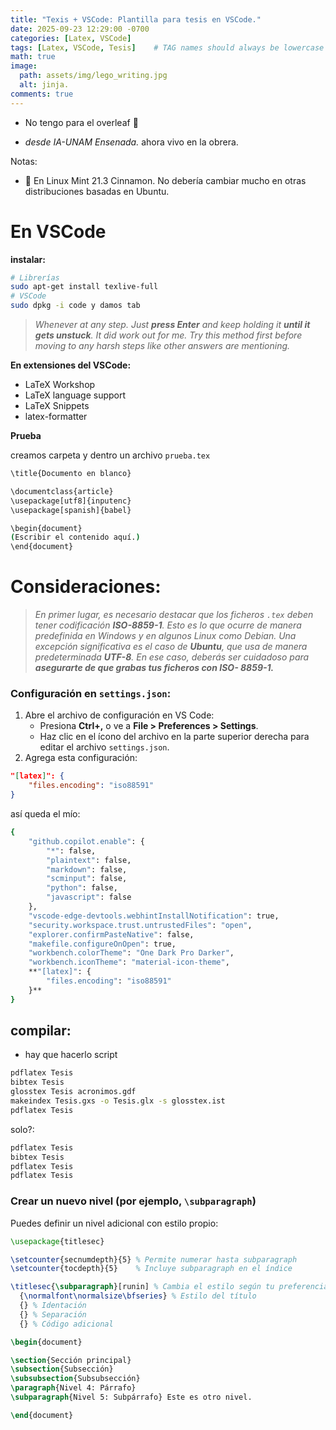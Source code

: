 ```yaml
---
title: "Texis + VSCode: Plantilla para tesis en VSCode."
date: 2025-09-23 12:29:00 -0700
categories: [Latex, VSCode]
tags: [Latex, VSCode, Tesis]    # TAG names should always be lowercase
math: true
image:
  path: assets/img/lego_writing.jpg
  alt: jinja.
comments: true
---
```


* No tengo para el overleaf 🥀

* _desde IA-UNAM Ensenada._ ahora vivo en la obrera.

Notas: 
* 🍂 En Linux Mint 21.3 Cinnamon. No debería cambiar mucho en otras distribuciones basadas en Ubuntu.

# En VSCode

**instalar:** 

```bash
# Librerías
sudo apt-get install texlive-full
# VSCode
sudo dpkg -i code y damos tab
```

> *Whenever at any step. Just **press Enter** and keep holding it **until it gets unstuck**. It did work out for me. Try this method first before moving to any harsh steps like other answers are mentioning.*
> 

**En extensiones del VSCode:** 

- LaTeX Workshop
- LaTeX language support
- LaTeX Snippets
- latex-formatter

**Prueba**

creamos carpeta y dentro un archivo `prueba.tex`

```bash
\title{Documento en blanco}

\documentclass{article}
\usepackage[utf8]{inputenc}
\usepackage[spanish]{babel}

\begin{document}
(Escribir el contenido aquí.)
\end{document}

```

# **Consideraciones:**

> *En primer lugar, es necesario destacar que los ficheros `.tex` deben tener
codificación **ISO-8859-1**. Esto es lo que ocurre de manera predefinida en
Windows y en algunos Linux como Debian. Una excepción significativa es
el caso de **Ubuntu**, que usa de manera predeterminada **UTF-8**. En ese caso,
deberás ser cuidadoso para **asegurarte de que grabas tus ficheros con ISO-
8859-1.***
> 

### Configuración en `settings.json`:

1. Abre el archivo de configuración en VS Code:
    - Presiona **Ctrl+,** o ve a **File > Preferences > Settings**.
    - Haz clic en el ícono del archivo en la parte superior derecha para editar el archivo `settings.json`.
2. Agrega esta configuración:

```json
"[latex]": {
    "files.encoding": "iso88591"
}
```

así queda el mío: 

```bash
{
    "github.copilot.enable": {
        "*": false,
        "plaintext": false,
        "markdown": false,
        "scminput": false,
        "python": false,
        "javascript": false
    },
    "vscode-edge-devtools.webhintInstallNotification": true,
    "security.workspace.trust.untrustedFiles": "open",
    "explorer.confirmPasteNative": false,
    "makefile.configureOnOpen": true,
    "workbench.colorTheme": "One Dark Pro Darker",
    "workbench.iconTheme": "material-icon-theme",
    **"[latex]": {
        "files.encoding": "iso88591"
    }**
}

```

## compilar:

- hay que hacerlo script

```bash
pdflatex Tesis
bibtex Tesis
glosstex Tesis acronimos.gdf
makeindex Tesis.gxs -o Tesis.glx -s glosstex.ist
pdflatex Tesis
```

solo?: 

```bash
pdflatex Tesis
bibtex Tesis
pdflatex Tesis
pdflatex Tesis
```

### Crear un nuevo nivel (por ejemplo, `\subparagraph`)

Puedes definir un nivel adicional con estilo propio:

```latex
\usepackage{titlesec}

\setcounter{secnumdepth}{5} % Permite numerar hasta subparagraph
\setcounter{tocdepth}{5}    % Incluye subparagraph en el índice

\titlesec{\subparagraph}[runin] % Cambia el estilo según tu preferencia
  {\normalfont\normalsize\bfseries} % Estilo del título
  {} % Identación
  {} % Separación
  {} % Código adicional

\begin{document}

\section{Sección principal}
\subsection{Subsección}
\subsubsection{Subsubsección}
\paragraph{Nivel 4: Párrafo}
\subparagraph{Nivel 5: Subpárrafo} Este es otro nivel.

\end{document}

```